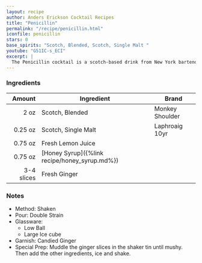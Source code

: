 ```yaml
---
layout: recipe
author: Anders Erickson Cocktail Recipes
title: "Penicillin"
permalink: "/recipe/penicillin.html"
iconfile: penicillin
stars: 0
base_spirits: "Scotch, Blended, Scotch, Single Malt "
youtube: "G51IC-s_ECI"
excerpt: |
  The Penicillin cocktail is a scotch-based drink from New York bartender Sam Ross. The modern classic perfectly mixes smoke, ginger, and lemon.
---
```


### Ingredients

|     Amount | Ingredient                                    | Brand           |
| ---------: | --------------------------------------------- | --------------- |
|       2 oz | Scotch, Blended                               | Monkey Shoulder |
|    0.25 oz | Scotch, Single Malt                           | Laphroaig 10yr  |
|    0.75 oz | Fresh Lemon Juice                             |
|    0.75 oz | [Honey Syrup]({%link recipe/honey_syrup.md%}) |
| 3-4 slices | Fresh Ginger                                  |

### Notes

- Method: Shaken
- Pour: Double Strain
- Glassware:
  - Low Ball
  - Large Ice cube
- Garnish: Candied Ginger
- Special Prep: Muddle the ginger slices in the shaker tin until mushy. Then add the other ingredients, ice and shake.
